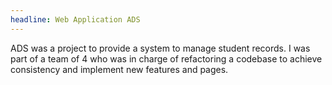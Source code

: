 ```yaml
---
headline: Web Application ADS
---
```

ADS was a project to provide a system to manage student records. I was part of a team of 4 who was in charge of refactoring a codebase to achieve consistency and implement new features and pages.
<!-- end -->